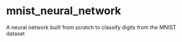 # mnist_neural_network
A neural network built from scratch to classify digits from the MNIST dataset
